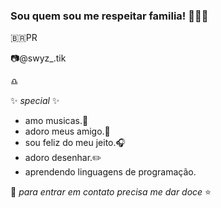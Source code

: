 ### Sou quem sou me respeitar familia! 💙🎵🐚

🇧🇷PR

📷@swyz_.tik

♎

✨ _special_ ✨ 
- amo musicas.🎵
- adoro meus amigo.📱
- sou feliz do meu jeito.🎧
- adoro desenhar.✏️
- aprendendo linguagens de programação.

🌠 _para entrar em contato precisa me dar doce_ ⭐
